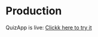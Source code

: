 # Production

QuizApp is live: [Clickk here to try it](https://66ccb542979bd740b259f916--javascriptquizzes.netlify.app/)
